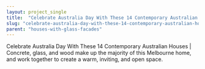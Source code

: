 ```yaml
---
layout: project_single
title:  "Celebrate Australia Day With These 14 Contemporary Australian Houses"
slug: "celebrate-australia-day-with-these-14-contemporary-australian-houses"
parent: "houses-with-glass-facades"
---
```

Celebrate Australia Day With These 14 Contemporary Australian Houses | Concrete, glass, and wood make up the majority of this Melbourne home, and work together to create a warm, inviting, and open space.